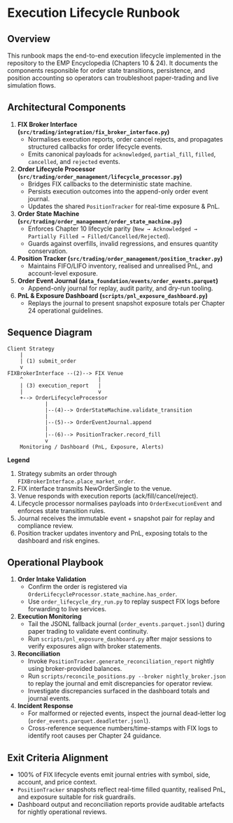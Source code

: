 # Execution Lifecycle Runbook

## Overview

This runbook maps the end-to-end execution lifecycle implemented in the
repository to the EMP Encyclopedia (Chapters 10 & 24). It documents the
components responsible for order state transitions, persistence, and
position accounting so operators can troubleshoot paper-trading and live
simulation flows.

## Architectural Components

1. **FIX Broker Interface (`src/trading/integration/fix_broker_interface.py`)**
   - Normalises execution reports, order cancel rejects, and propagates
     structured callbacks for order lifecycle events.
   - Emits canonical payloads for `acknowledged`, `partial_fill`, `filled`,
     `cancelled`, and `rejected` events.
2. **Order Lifecycle Processor (`src/trading/order_management/lifecycle_processor.py`)**
   - Bridges FIX callbacks to the deterministic state machine.
   - Persists execution outcomes into the append-only order event journal.
   - Updates the shared `PositionTracker` for real-time exposure & PnL.
3. **Order State Machine (`src/trading/order_management/order_state_machine.py`)**
   - Enforces Chapter 10 lifecycle parity
     (`New → Acknowledged → Partially Filled → Filled/Cancelled/Rejected`).
   - Guards against overfills, invalid regressions, and ensures quantity
     conservation.
4. **Position Tracker (`src/trading/order_management/position_tracker.py`)**
   - Maintains FIFO/LIFO inventory, realised and unrealised PnL, and
     account-level exposure.
5. **Order Event Journal (`data_foundation/events/order_events.parquet`)**
   - Append-only journal for replay, audit parity, and dry-run tooling.
6. **PnL & Exposure Dashboard (`scripts/pnl_exposure_dashboard.py`)**
   - Replays the journal to present snapshot exposure totals per Chapter 24
     operational guidelines.

## Sequence Diagram

```
Client Strategy
    |
    | (1) submit_order
    v
FIXBrokerInterface --(2)--> FIX Venue
    ^                        |
    | (3) execution_report   |
    |                        v
    +--> OrderLifecycleProcessor
            |
            |--(4)--> OrderStateMachine.validate_transition
            |
            |--(5)--> OrderEventJournal.append
            |
            |--(6)--> PositionTracker.record_fill
            v
    Monitoring / Dashboard (PnL, Exposure, Alerts)
```

**Legend**
1. Strategy submits an order through `FIXBrokerInterface.place_market_order`.
2. FIX interface transmits NewOrderSingle to the venue.
3. Venue responds with execution reports (ack/fill/cancel/reject).
4. Lifecycle processor normalises payloads into `OrderExecutionEvent` and
   enforces state transition rules.
5. Journal receives the immutable event + snapshot pair for replay and
   compliance review.
6. Position tracker updates inventory and PnL, exposing totals to the
   dashboard and risk engines.

## Operational Playbook

1. **Order Intake Validation**
   - Confirm the order is registered via `OrderLifecycleProcessor.state_machine.has_order`.
   - Use `order_lifecycle_dry_run.py` to replay suspect FIX logs before
     forwarding to live services.
2. **Execution Monitoring**
   - Tail the JSONL fallback journal (`order_events.parquet.jsonl`) during
     paper trading to validate event continuity.
   - Run `scripts/pnl_exposure_dashboard.py` after major sessions to verify
     exposures align with broker statements.
3. **Reconciliation**
   - Invoke `PositionTracker.generate_reconciliation_report` nightly using
     broker-provided balances.
   - Run `scripts/reconcile_positions.py --broker nightly_broker.json` to
     replay the journal and emit discrepancies for operator review.
   - Investigate discrepancies surfaced in the dashboard totals and journal
     events.
4. **Incident Response**
   - For malformed or rejected events, inspect the journal dead-letter log
     (`order_events.parquet.deadletter.jsonl`).
   - Cross-reference sequence numbers/time-stamps with FIX logs to identify
     root causes per Chapter 24 guidance.

## Exit Criteria Alignment

- 100% of FIX lifecycle events emit journal entries with symbol, side,
  account, and price context.
- `PositionTracker` snapshots reflect real-time filled quantity, realised
  PnL, and exposure suitable for risk guardrails.
- Dashboard output and reconciliation reports provide auditable artefacts
  for nightly operational reviews.
